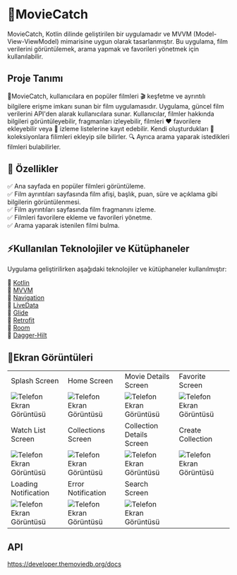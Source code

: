 # 🍿MovieCatch

MovieCatch, Kotlin dilinde geliştirilen bir uygulamadır ve MVVM (Model-View-ViewModel) mimarisine uygun olarak tasarlanmıştır. Bu uygulama, film verilerini görüntülemek, arama yapmak ve favorileri yönetmek için kullanılabilir.

## Proje Tanımı

🍿MovieCatch, kullanıcılara en popüler filmleri 🎬 keşfetme ve ayrıntılı bilgilere erişme imkanı sunan bir film uygulamasıdır. Uygulama, güncel film verilerini API'den alarak kullanıcılara sunar. Kullanıcılar, filmler hakkında bilgileri görüntüleyebilir, fragmanları izleyebilir, filmleri ❤️ favorilere ekleyebilir veya 👀 izleme listelerine kayıt edebilir. Kendi oluşturdukları 🔖 koleksiyonlara filimleri ekleyip sile bilirler. 🔍 Ayrıca arama yaparak istedikleri filmleri bulabilirler. 

## 🚀 Özellikler

✅ Ana sayfada en popüler filmleri görüntüleme.<br>
✅ Film ayrıntıları sayfasında film afişi, başlık, puan, süre ve açıklama gibi bilgilerin görüntülenmesi.<br>
✅ Film ayrıntıları sayfasında film fragmanını izleme.<br>
✅ Filmleri favorilere ekleme ve favorileri yönetme.<br>
✅ Arama yaparak istenilen filmi bulma.<br>

## ⚡️Kullanılan Teknolojiler ve Kütüphaneler

Uygulama geliştirilirken aşağıdaki teknolojiler ve kütüphaneler kullanılmıştır:

🔘 [Kotlin](https://kotlinlang.org/)<br>
🔘 [MVVM](https://developer.android.com/jetpack/guide?gclid=CjwKCAjwqIiFBhAHEiwANg9szsK0c4oXidwe7fko4v5QtmDhV6bz5d70phIqhxIf6vBKviI-XTT-TBoC2wkQAvD_BwE&gclsrc=aw.ds)<br>
🔘 [Navigation](https://developer.android.com/guide/navigation)<br>
🔘 [LiveData](https://developer.android.com/topic/libraries/architecture/livedata)<br>
🔘 [Glide](https://github.com/bumptech/glide)<br>
🔘 [Retrofit](https://square.github.io/retrofit/)<br>
🔘 [Room](https://developer.android.com/training/data-storage/room)<br>
🔘 [Dagger-Hilt](https://developer.android.com/training/dependency-injection/hilt-android)<br>

## 📱Ekran Görüntüleri
<table>
        <tr>
            <td>
                Splash Screen
            </td>    
            <td>
                Home Screen
            </td>
            <td>
                Movie Details Screen
            </td>
            <td>
                Favorite Screen
            </td>        
        </tr>
        <tr>
            <td>
                <img src="https://github.com/yusufcanstr/MovieCatchApp/assets/88708663/04d651e4-4e0f-4d15-84f5-9b152fb45a77" alt="Telefon Ekran Görüntüsü">
            </td>    
            <td>
                <img src="https://github.com/yusufcanstr/MovieCatchApp/assets/88708663/25241ed7-d33f-4e85-bd32-28a62b778db7" alt="Telefon Ekran Görüntüsü">
            </td>
            <td>
                <img src="https://github.com/yusufcanstr/MovieCatchApp/assets/88708663/3f5e9f65-2673-45a4-ac50-e14ef500fe05" alt="Telefon Ekran Görüntüsü">
            </td>
            <td>
                <img src="https://github.com/yusufcanstr/MovieCatchApp/assets/88708663/456f4a10-d34c-4344-a025-34115d9c0562" alt="Telefon Ekran Görüntüsü">
            </td>        
        </tr>
        <tr>
            <td>
                Watch List Screen
            </td>    
            <td>
                Collections Screen
            </td>
            <td>
                Collection Details Screen
            </td>
            <td>
                Create Collection
            </td>        
        </tr>
        <tr>
            <td>
                <img src="https://github.com/yusufcanstr/MovieCatchApp/assets/88708663/86ac00a1-1323-4456-bb48-ec6287422422" alt="Telefon Ekran Görüntüsü">
            </td>    
            <td>
                <img src="https://github.com/yusufcanstr/MovieCatchApp/assets/88708663/af2adeca-679d-46b9-afcd-5b9a0c534e4c" alt="Telefon Ekran Görüntüsü">
            </td>
            <td>
                <img src="https://github.com/yusufcanstr/MovieCatchApp/assets/88708663/34acc5a5-e79d-4dd6-b884-cb952e549ba2" alt="Telefon Ekran Görüntüsü">
            </td>
            <td>
                <img src="https://github.com/yusufcanstr/MovieCatchApp/assets/88708663/e45a98ad-8da6-49fa-9666-39648ad17194" alt="Telefon Ekran Görüntüsü">
            </td>
        </tr>
        <tr>
            <td>
                Loading Notification
            </td>    
            <td>
                Error Notification
            </td>    
            <td>
                Search Screen
            </td>        
        </tr>
        <tr>
            <td>
                <img src="https://github.com/yusufcanstr/MovieCatchApp/assets/88708663/0a66bcad-09f9-4ad4-abaa-c870e8ebdec3" alt="Telefon Ekran Görüntüsü">
            </td>    
            <td>
                <img src="https://github.com/yusufcanstr/MovieCatchApp/assets/88708663/62394d80-6f8b-40f5-a883-a549665181d1" alt="Telefon Ekran Görüntüsü">
            </td>
            <td>
                <img src="https://github.com/yusufcanstr/MovieCatchApp/assets/88708663/489378e9-f3dc-48ab-b0ae-a74f96a0aedb" alt="Telefon Ekran Görüntüsü">
            </td>
        </tr>
</table>     

## API
https://developer.themoviedb.org/docs
